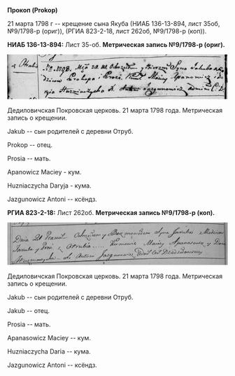 **Прокоп (Prokop)**

21 марта 1798 г -- крещение сына Якуба (НИАБ 136-13-894, лист 35об,
№9/1798-р (ориг)), (РГИА 823-2-18, лист 262об, №9/1798-р (коп)).

**НИАБ 136-13-894:** Лист 35-об. **Метрическая запись №9/1798-р
(ориг).**

![](./media/2d84160d10254eee57fa2204ad93fdb8196deef3.png)

Дедиловичская Покровская церковь. 21 марта 1798 года. Метрическая запись
о крещении.

Jakub -- сын родителей с деревни Отруб.

Prokop -- отец.

Prosia -- мать.

Apanowicz Maciey - кум.

Huzniaczycha Daryja - кума.

Jazgunowicz Antoni -- ксёндз.

**РГИА 823-2-18:** Лист 262об. **Метрическая запись №9/1798-р (коп).**

![](./media/d439a856df07d3d7c9336e0c75a9089afa70371b.png)

Дедиловичская Покровская церковь. 21 марта 1798 года. Метрическая запись
о крещении.

Jakub -- сын родителей с деревни Отруб.

Jakub -- отец.

Prosia -- мать.

Apanasowicz Maciey -- кум.

Huzniaczycha Daria -- кума.

Jazgunowicz Antoni -- ксёндз.

